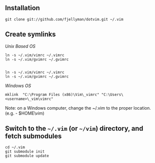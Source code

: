 ## Installation

	git clone git://github.com/fjellyman/dotvim.git ~/.vim

## Create symlinks 

*Unix Based OS*

    ln -s ~/.vim/vimrc ~/.vimrc
    ln -s ~/.vim/gvimrc ~/.gvimrc
	

    ln -s ~/.vim/vimrc ~/.vimrc
    ln -s ~/.vim/gvimrc ~/.gvimrc

*Windows OS*

    mklink  "C:\Program Files (x86)\Vim\_vimrc" "C:\Users\<username>\_vim\vimrc"

Note: on a Windows computer, change the ~/.vim to the proper location. (e.g. - $HOME\vim\)

## Switch to the `~/.vim` (or `~/vim`) directory, and fetch submodules

    cd ~/.vim
    git submodule init
    git submodule update 
